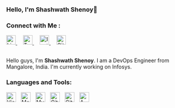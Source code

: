 ### Hello, I'm Shashwath Shenoy👋

<!--
**shashshenoy/shashshenoy** is a ✨ _special_ ✨ repository because its `README.md` (this file) appears on your GitHub profile.

Here are some ideas to get you started:

- 🔭 I’m currently working on ...
- 🌱 I’m currently learning ...
- 👯 I’m looking to collaborate on ...
- 🤔 I’m looking for help with ...
- 💬 Ask me about ...
- 📫 How to reach me: ...
- 😄 Pronouns: ...
- ⚡ Fun fact: ...
-->
### Connect with Me :

<a href="https://www.linkedin.com/in/shashwath-shenoy-m-a47948202/" target="_blank">
  <img src="https://upload.wikimedia.org/wikipedia/commons/thumb/c/ca/LinkedIn_logo_initials.png/960px-LinkedIn_logo_initials.png" alt="LinkedIn" width="25" />
</a>&nbsp;&nbsp;&nbsp;

<a href="https://twitter.com/shashshenoy27" target="_blank">
  <img src="https://encrypted-tbn0.gstatic.com/images?q=tbn:ANd9GcSmTwnA_cbtpvYtWYfPtisBpkedtXxX0Xy6fQ&s" alt="Twitter" width="25" />
</a>&nbsp;&nbsp;&nbsp;

<a href="https://www.instagram.com/shashshenoy27/" target="_blank">
  <img src="https://i.pinimg.com/736x/21/d6/7f/21d67f1d6b3be5bb2e39395311c77fc6.jpg" alt="Instagram" width="25" />
</a>&nbsp;&nbsp;&nbsp;

<a href="https://github.com/shashshenoy" target="_blank">
  <img src="https://github.githubassets.com/images/modules/logos_page/GitHub-Mark.png" alt="GitHub" width="25" />
</a>

<br>
<br>

Hello guys, I'm **Shashwath Shenoy**. I am a DevOps Engineer from Mangalore, India.
I'm currently working on Infosys.

### Languages and Tools:

<img align="left" alt="Visual Studio Code" width="26px" src="https://cdn.jsdelivr.net/gh/devicons/devicon/icons/vscode/vscode-original.svg" style="padding-right:10px;" />
<img align="left" alt="MongoDB" width="26px" src="https://cdn.jsdelivr.net/gh/devicons/devicon/icons/mongodb/mongodb-original.svg" style="padding-right:10px;" />
<img align="left" alt="MySQL" width="26px" src="https://cdn.jsdelivr.net/gh/devicons/devicon/icons/mysql/mysql-original.svg" style="padding-right:10px;" />
<img align="left" alt="Git" width="26px" src="https://cdn.jsdelivr.net/gh/devicons/devicon/icons/git/git-original.svg" style="padding-right:10px;" />
<img align="left" alt="GitHub" width="26px" src="https://user-images.githubusercontent.com/3369400/139447912-e0f43f33-6d9f-45f8-be46-2df5bbc91289.png" style="padding-right:10px;" />
<img align="left" alt="AWS" width="26px" src="https://dxc.scene7.com/is/image/dxc/AWS_logo-1050x1050?qlt=90&wid=1200&ts=1748557242421&$square_desktop$&dpr=off" style="padding-right:10px;" />
